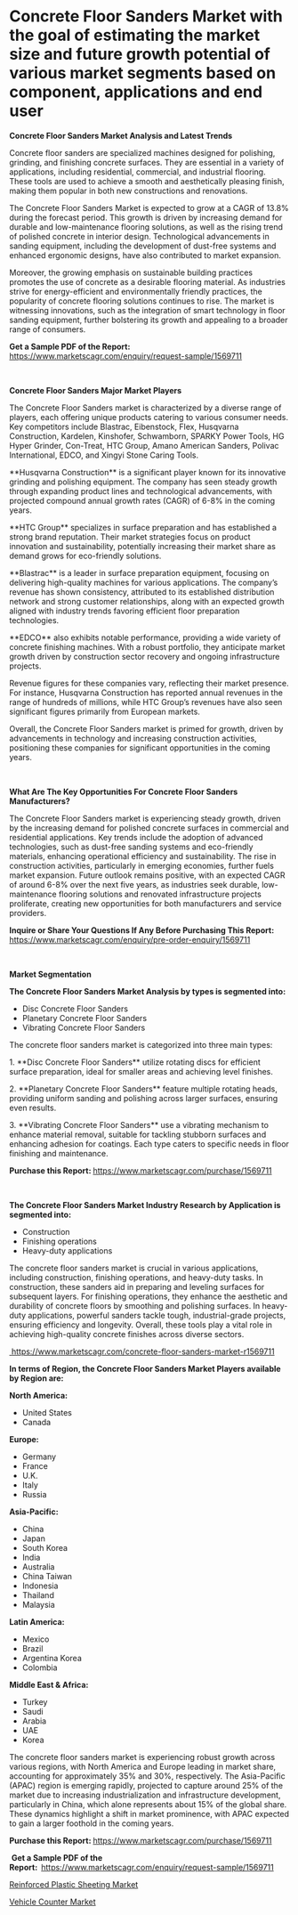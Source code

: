 <p><h1>Concrete Floor Sanders Market with the goal of estimating the market size and future growth potential of various market segments based on component, applications and end user</h1></p><p><strong>Concrete Floor Sanders Market Analysis and Latest Trends</strong></p>
<p><p>Concrete floor sanders are specialized machines designed for polishing, grinding, and finishing concrete surfaces. They are essential in a variety of applications, including residential, commercial, and industrial flooring. These tools are used to achieve a smooth and aesthetically pleasing finish, making them popular in both new constructions and renovations.</p><p>The Concrete Floor Sanders Market is expected to grow at a CAGR of 13.8% during the forecast period. This growth is driven by increasing demand for durable and low-maintenance flooring solutions, as well as the rising trend of polished concrete in interior design. Technological advancements in sanding equipment, including the development of dust-free systems and enhanced ergonomic designs, have also contributed to market expansion.</p><p>Moreover, the growing emphasis on sustainable building practices promotes the use of concrete as a desirable flooring material. As industries strive for energy-efficient and environmentally friendly practices, the popularity of concrete flooring solutions continues to rise. The market is witnessing innovations, such as the integration of smart technology in floor sanding equipment, further bolstering its growth and appealing to a broader range of consumers.</p></p>
<p><strong>Get a Sample PDF of the Report:&nbsp;</strong> <a href="https://www.marketscagr.com/enquiry/request-sample/1569711?utm_campaign=2114&utm_medium=2&utm_source=Github&utm_content=ia&utm_term=25032025&utm_id=concrete-floor-sanders">https://www.marketscagr.com/enquiry/request-sample/1569711</a></p>
<p>&nbsp;</p>
<p><strong>Concrete Floor Sanders Major Market Players</strong></p>
<p><p>The Concrete Floor Sanders market is characterized by a diverse range of players, each offering unique products catering to various consumer needs. Key competitors include Blastrac, Eibenstock, Flex, Husqvarna Construction, Kardelen, Kinshofer, Schwamborn, SPARKY Power Tools, HG Hyper Grinder, Con-Treat, HTC Group, Amano American Sanders, Polivac International, EDCO, and Xingyi Stone Caring Tools.</p><p>**Husqvarna Construction** is a significant player known for its innovative grinding and polishing equipment. The company has seen steady growth through expanding product lines and technological advancements, with projected compound annual growth rates (CAGR) of 6-8% in the coming years.</p><p>**HTC Group** specializes in surface preparation and has established a strong brand reputation. Their market strategies focus on product innovation and sustainability, potentially increasing their market share as demand grows for eco-friendly solutions.</p><p>**Blastrac** is a leader in surface preparation equipment, focusing on delivering high-quality machines for various applications. The company’s revenue has shown consistency, attributed to its established distribution network and strong customer relationships, along with an expected growth aligned with industry trends favoring efficient floor preparation technologies.</p><p>**EDCO** also exhibits notable performance, providing a wide variety of concrete finishing machines. With a robust portfolio, they anticipate market growth driven by construction sector recovery and ongoing infrastructure projects.</p><p>Revenue figures for these companies vary, reflecting their market presence. For instance, Husqvarna Construction has reported annual revenues in the range of hundreds of millions, while HTC Group’s revenues have also seen significant figures primarily from European markets.</p><p>Overall, the Concrete Floor Sanders market is primed for growth, driven by advancements in technology and increasing construction activities, positioning these companies for significant opportunities in the coming years.</p></p>
<p>&nbsp;</p>
<p><strong>What Are The Key Opportunities For Concrete Floor Sanders Manufacturers?</strong></p>
<p><p>The Concrete Floor Sanders market is experiencing steady growth, driven by the increasing demand for polished concrete surfaces in commercial and residential applications. Key trends include the adoption of advanced technologies, such as dust-free sanding systems and eco-friendly materials, enhancing operational efficiency and sustainability. The rise in construction activities, particularly in emerging economies, further fuels market expansion. Future outlook remains positive, with an expected CAGR of around 6-8% over the next five years, as industries seek durable, low-maintenance flooring solutions and renovated infrastructure projects proliferate, creating new opportunities for both manufacturers and service providers.</p></p>
<p><strong>Inquire or Share Your Questions If Any Before Purchasing This Report:</strong> <a href="https://www.marketscagr.com/enquiry/pre-order-enquiry/1569711?utm_campaign=2114&utm_medium=2&utm_source=Github&utm_content=ia&utm_term=25032025&utm_id=concrete-floor-sanders">https://www.marketscagr.com/enquiry/pre-order-enquiry/1569711</a></p>
<p>&nbsp;</p>
<p><strong>Market Segmentation</strong></p>
<p><strong>The Concrete Floor Sanders Market Analysis by types is segmented into:</strong></p>
<p><ul><li>Disc Concrete Floor Sanders</li><li>Planetary Concrete Floor Sanders</li><li>Vibrating Concrete Floor Sanders</li></ul></p>
<p><p>The concrete floor sanders market is categorized into three main types: </p><p>1. **Disc Concrete Floor Sanders** utilize rotating discs for efficient surface preparation, ideal for smaller areas and achieving level finishes. </p><p>2. **Planetary Concrete Floor Sanders** feature multiple rotating heads, providing uniform sanding and polishing across larger surfaces, ensuring even results. </p><p>3. **Vibrating Concrete Floor Sanders** use a vibrating mechanism to enhance material removal, suitable for tackling stubborn surfaces and enhancing adhesion for coatings. Each type caters to specific needs in floor finishing and maintenance.</p></p>
<p><strong>Purchase this Report:&nbsp;</strong><a href="https://www.marketscagr.com/purchase/1569711?utm_campaign=2114&utm_medium=2&utm_source=Github&utm_content=ia&utm_term=25032025&utm_id=concrete-floor-sanders">https://www.marketscagr.com/purchase/1569711</a></p>
<p>&nbsp;</p>
<p><strong>The Concrete Floor Sanders Market Industry Research by Application is segmented into:</strong></p>
<p><ul><li>Construction</li><li>Finishing operations</li><li>Heavy-duty applications</li></ul></p>
<p><p>The concrete floor sanders market is crucial in various applications, including construction, finishing operations, and heavy-duty tasks. In construction, these sanders aid in preparing and leveling surfaces for subsequent layers. For finishing operations, they enhance the aesthetic and durability of concrete floors by smoothing and polishing surfaces. In heavy-duty applications, powerful sanders tackle tough, industrial-grade projects, ensuring efficiency and longevity. Overall, these tools play a vital role in achieving high-quality concrete finishes across diverse sectors.</p></p>
<p><a href="https://www.marketscagr.com/concrete-floor-sanders-market-r1569711?utm_campaign=2114&utm_medium=2&utm_source=Github&utm_content=ia&utm_term=25032025&utm_id=concrete-floor-sanders">&nbsp;https://www.marketscagr.com/concrete-floor-sanders-market-r1569711</a></p>
<p><strong>In terms of Region, the Concrete Floor Sanders Market Players available by Region are:</strong></p>
<p>
    <p> <strong> North America: </strong>
        <ul>
            <li>United States</li>
            <li>Canada</li>
        </ul>
        </p> 
    <p> <strong> Europe: </strong>
        <ul>
            <li>Germany</li>
            <li>France</li>
            <li>U.K.</li>
            <li>Italy</li>
            <li>Russia</li>
        </ul>
        </p> 
    <p> <strong> Asia-Pacific: </strong>
        <ul>
            <li>China</li>
            <li>Japan</li>
            <li>South Korea</li>
            <li>India</li>
            <li>Australia</li>
            <li>China Taiwan</li>
            <li>Indonesia</li>
            <li>Thailand</li>
            <li>Malaysia</li>
        </ul>
        </p> 
    <p> <strong> Latin America: </strong>
        <ul>
            <li>Mexico</li>
            <li>Brazil</li>
            <li>Argentina Korea</li>
            <li>Colombia</li>
        </ul>
        </p> 
    <p> <strong> Middle East & Africa: </strong>
        <ul>
            <li>Turkey</li>
            <li>Saudi</li>
            <li>Arabia</li>
            <li>UAE</li>
            <li>Korea</li>
        </ul>
    </p>
    </p>
<p><p>The concrete floor sanders market is experiencing robust growth across various regions, with North America and Europe leading in market share, accounting for approximately 35% and 30%, respectively. The Asia-Pacific (APAC) region is emerging rapidly, projected to capture around 25% of the market due to increasing industrialization and infrastructure development, particularly in China, which alone represents about 15% of the global share. These dynamics highlight a shift in market prominence, with APAC expected to gain a larger foothold in the coming years.</p></p>
<p><strong>Purchase this Report: </strong><a href="https://www.marketscagr.com/purchase/1569711?utm_campaign=2114&utm_medium=2&utm_source=Github&utm_content=ia&utm_term=25032025&utm_id=concrete-floor-sanders">https://www.marketscagr.com/purchase/1569711</a></p>
<p>&nbsp;<strong>Get a Sample PDF of the Report:&nbsp;&nbsp;</strong><a href="https://www.marketscagr.com/enquiry/request-sample/1569711?utm_campaign=2114&utm_medium=2&utm_source=Github&utm_content=ia&utm_term=25032025&utm_id=concrete-floor-sanders">https://www.marketscagr.com/enquiry/request-sample/1569711</a></p>
<p><strong></strong></p>
<p><p><a href="https://github.com/pizolina/Market-Research-Report-List-7/blob/main/reinforced-plastic-sheeting-market.md?utm_campaign=2114&utm_medium=2&utm_source=Github&utm_content=ia&utm_term=25032025&utm_id=concrete-floor-sanders">Reinforced Plastic Sheeting Market</a></p><p><a href="https://github.com/tamvrosiya/Market-Research-Report-List-6/blob/main/vehicle-counter-market.md?utm_campaign=2114&utm_medium=2&utm_source=Github&utm_content=ia&utm_term=25032025&utm_id=concrete-floor-sanders">Vehicle Counter Market</a></p></p>
